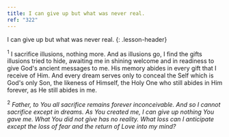 ```yaml
---
title: I can give up but what was never real.
ref: "322"
---
```


I can give up but what was never real.
{: .lesson-header}

<sup>1</sup> I sacrifice illusions, nothing more. And as illusions go, I
find the gifts illusions tried to hide, awaiting me in shining welcome
and in readiness to give God's ancient messages to me. His memory abides
in every gift that I receive of Him. And every dream serves only to
conceal the Self which is God's only Son, the likeness of Himself, the
Holy One who still abides in Him forever, as He still abides in me.

<sup>2</sup> *Father, to You all sacrifice remains forever
inconceivable. And so I cannot sacrifice except in dreams. As You
created me, I can give up nothing You gave me. What You did not give has
no reality. What loss can I anticipate except the loss of fear and the
return of Love into my mind?*

